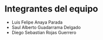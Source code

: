 # Integrantes del equipo 
- Luis Felipe Anaya Parada
- Saul Alberto Guadarrama Delgado
- Diego Sebastian Rojas Guerrero

